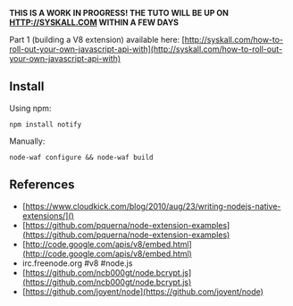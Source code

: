 __THIS IS A WORK IN PROGRESS! THE TUTO WILL BE UP ON [HTTP://SYSKALL.COM](HTTP://SYSKALL.COM) WITHIN A FEW DAYS__

Part 1 (building a V8 extension) available here: [http://syskall.com/how-to-roll-out-your-own-javascript-api-with](http://syskall.com/how-to-roll-out-your-own-javascript-api-with)

## Install ##

Using npm:

    npm install notify
    
Manually:

    node-waf configure && node-waf build

## References ##

- [https://www.cloudkick.com/blog/2010/aug/23/writing-nodejs-native-extensions/]()
- [https://github.com/pquerna/node-extension-examples](https://github.com/pquerna/node-extension-examples)
- [http://code.google.com/apis/v8/embed.html](http://code.google.com/apis/v8/embed.html)
- irc.freenode.org #v8 #node.js
- [https://github.com/ncb000gt/node.bcrypt.js](https://github.com/ncb000gt/node.bcrypt.js)
- [https://github.com/joyent/node](https://github.com/joyent/node)
